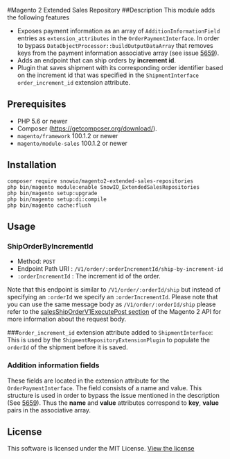 #Magento 2 Extended Sales Repository
##Description
This module adds the following features
* Exposes payment information as an array of `AdditionInformationField` entries as `extension_attributes` in the `OrderPaymentInterface`. In order to bypass `DataObjectProcessor::buildOutputDataArray` that removes keys from the payment information associative array (see issue [5659](https://github.com/magento/magento2/issues/5659)).
* Adds an endpoint that can ship orders by **increment id**.
* Plugin that saves shipment with its corresponding order identifier based on the increment id that was specified in the `ShipmentInterface` `order_increment_id` extension attribute. 

## Prerequisites
* PHP 5.6 or newer
* Composer  (https://getcomposer.org/download/).
* `magento/framework` 100.1.2 or newer
* `magento/module-sales` 100.1.2 or newer

## Installation
```
composer require snowio/magento2-extended-sales-repositories
php bin/magento module:enable SnowIO_ExtendedSalesRepositories
php bin/magento setup:upgrade
php bin/magento setup:di:compile
php bin/magento cache:flush
```

## Usage
### ShipOrderByIncrementId
* Method: `POST`
* Endpoint Path URI : `/V1/order/:orderIncrementId/ship-by-increment-id`
* `:orderIncrementId` : The increment id of the order.

Note that this endpoint is similar to `/V1/order/:orderId/ship` but instead of specifying an `:orderId`
we specify an `:orderIncrementId`. Please note that you can use the same message body as `/V1/order/:orderId/ship`
please refer to the [salesShipOrderV1ExecutePost section](http://devdocs.magento.com/swagger/#!/salesShipOrderV1/salesShipOrderV1ExecutePost)
of the Magento 2 API for more information about the request body.

###`order_increment_id` extension attribute added to `ShipmentInterface`:
This is used by the `ShipmentRepositoryExtensionPlugin` to populate the `orderId` of the shipment before it is saved.

### Addition information fields
These fields are located in the extension attribute for the `OrderPaymentInterface`.
The field consists of a name and value. This structure is used in order to bypass the issue mentioned in the description (See [5659](https://github.com/magento/magento2/issues/5659)). Thus the **name** and **value** attributes correspond to **key**, **value** pairs in the associative array.

## License
This software is licensed under the MIT License. [View the license](LICENSE)